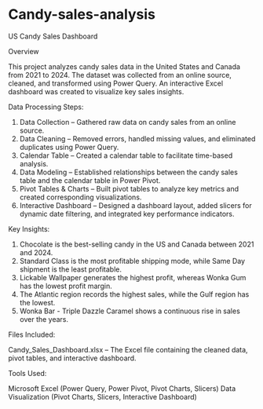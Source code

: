 # Candy-sales-analysis
US Candy Sales Dashboard 

Overview

This project analyzes candy sales data in the United States and Canada from 2021 to 2024. The dataset was collected from an online source, cleaned, and transformed using Power Query. An interactive Excel dashboard was created to visualize key sales insights.

Data Processing Steps:

1. Data Collection – Gathered raw data on candy sales from an online source.
2. Data Cleaning – Removed errors, handled missing values, and eliminated duplicates using Power Query.
3. Calendar Table – Created a calendar table to facilitate time-based analysis.
4. Data Modeling – Established relationships between the candy sales table and the calendar table in Power Pivot.
5. Pivot Tables & Charts – Built pivot tables to analyze key metrics and created corresponding visualizations.
6. Interactive Dashboard – Designed a dashboard layout, added slicers for dynamic date filtering, and integrated key performance indicators.

Key Insights:

1. Chocolate is the best-selling candy in the US and Canada between 2021 and 2024.
2. Standard Class is the most profitable shipping mode, while Same Day shipment is the least profitable.
3. Lickable Wallpaper generates the highest profit, whereas Wonka Gum has the lowest profit margin.
4. The Atlantic region records the highest sales, while the Gulf region has the lowest.
5. Wonka Bar - Triple Dazzle Caramel shows a continuous rise in sales over the years.


Files Included:

Candy_Sales_Dashboard.xlsx – The Excel file containing the cleaned data, pivot tables, and interactive dashboard.

Tools Used:

Microsoft Excel (Power Query, Power Pivot, Pivot Charts, Slicers)
Data Visualization (Pivot Charts, Slicers, Interactive Dashboard)
